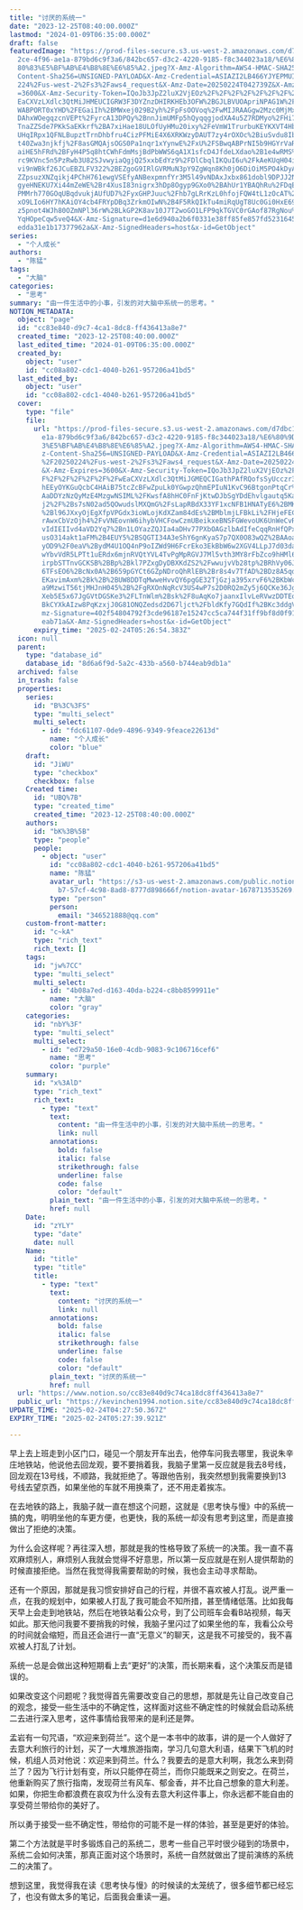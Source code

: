 ```yaml
---
title: "讨厌的系统一"
date: "2023-12-25T08:40:00.000Z"
lastmod: "2024-01-09T06:35:00.000Z"
draft: false
featuredImage: "https://prod-files-secure.s3.us-west-2.amazonaws.com/d7dbc101-8\
  2ce-4f96-ae1a-879bd6c9f3a6/842bc657-d3c2-4220-9185-f8c344023a18/%E6%80%9D%E8%\
  80%83%E5%BF%AB%E4%B8%8E%E6%85%A2.jpeg?X-Amz-Algorithm=AWS4-HMAC-SHA256&X-Amz-\
  Content-Sha256=UNSIGNED-PAYLOAD&X-Amz-Credential=ASIAZI2LB466YJYEPMUI%2F20250\
  224%2Fus-west-2%2Fs3%2Faws4_request&X-Amz-Date=20250224T042739Z&X-Amz-Expires\
  =3600&X-Amz-Security-Token=IQoJb3JpZ2luX2VjEOz%2F%2F%2F%2F%2F%2F%2F%2F%2F%2Fw\
  EaCXVzLXdlc3QtMiJHMEUCIGRW3F3DYZnzDHIRKHEb3OFW%2BGJLBVUOApriNPAG1W%2FjAiEAi2k\
  WABPORT0xYHD%2FEGaiIh%2BMWxej029B2yh%2FpFsOOVoq%2FwMIJRAAGgw2Mzc0MjMxODM4MDUi\
  DAhxWOegqzcnVEPt%2FyrcA13DPQy%2BnnJimUMFp5hQyqqgjodXA4u5Z7RDMyo%2FHi7lO14RUbZ\
  TnaZZSde7PKkSaEKkrf%2BA7xiHae18ULOfUyHMu20ixy%2FeVmW1TrurbuKEYKXVT4HbW1rvYqU9\
  UHqIRpx1QFNLBupztTrnDhbfru4CizPFMiE4X6XRKWzyDAUT7zy4rOXOc%2BiuSvdu8Ib2%2BdK73\
  t40Zwa3njkfj%2F8asGMQAjsOGS0Pa1nqr1xYynwE%2FxU%2FSBwqABPrNI5b9HGYrVaRYvclv98G\
  aiHE5hFRd%2BFyH4P5q8htCWhFdmMsjBdPbWWS6qA1X1sfcD4JfdeLXdao%2B1e4wRMS%2B4NyfBN\
  rc9KVnc5n5PzRwb3U82SJvwyiaQgjQ25xxbEdYz9%2FDlCbqlIKQuI6u%2FkAeKUqH04ijVf0ri0F\
  vi9nWBkf26JCuEBZLFV322%2BEZgoG9IRlGVRMuN3pY9ZgWqn8Kh0jO6DiOiM5PO4kDyAVZJXq7zn\
  ZZpsuzXNZqikj4PChH761ewgVSEfyANBexpmnfYr3M5l49vNDAxJxbx861dobl9DPJJ2NfsrRl6Tc\
  gyeHNEKU7Xi44mZeWE%2Br4XusI83nigrx3hDp8Ogyp9GXo0%2BAhUr1YBAQhRu%2FDqEQXrIB3pt\
  PMMrh770GOqUBqdvukjAUfUD7%2FyxGHPJuuc%2Fhb7gLRrKzL0hfojFQW4tL1zOcAT%2Fmh3KpZc\
  xO9LIo6HY7hKAiOY4cb4FRYpDBq3ZrkmOIwN%2B4F5RkQIkTu4miRqUgT8Uc0Gi0HxE69Ockf76kn\
  z5pnot4WJh80OZmNPl36rW%2BLkGP2K8av10J7T2woGO1LFP9qkTGVC0rGAof87RgNou%2FRvdkll\
  YqHOpeCqw5veQ4&X-Amz-Signature=d1e6d940a2b6f0331e38ff85fe857fd5231645dde66e20\
  edda31e1b17377962a&X-Amz-SignedHeaders=host&x-id=GetObject"
series:
  - "个人成长"
authors:
  - "陈猛"
tags:
  - "大脑"
categories:
  - "思考"
summary: "由一件生活中的小事，引发的对大脑中系统一的思考。"
NOTION_METADATA:
  object: "page"
  id: "cc83e840-d9c7-4ca1-8dc8-ff436413a8e7"
  created_time: "2023-12-25T08:40:00.000Z"
  last_edited_time: "2024-01-09T06:35:00.000Z"
  created_by:
    object: "user"
    id: "cc08a802-cdc1-4040-b261-957206a41bd5"
  last_edited_by:
    object: "user"
    id: "cc08a802-cdc1-4040-b261-957206a41bd5"
  cover:
    type: "file"
    file:
      url: "https://prod-files-secure.s3.us-west-2.amazonaws.com/d7dbc101-82ce-4f96-a\
        e1a-879bd6c9f3a6/842bc657-d3c2-4220-9185-f8c344023a18/%E6%80%9D%E8%80%8\
        3%E5%BF%AB%E4%B8%8E%E6%85%A2.jpeg?X-Amz-Algorithm=AWS4-HMAC-SHA256&X-Am\
        z-Content-Sha256=UNSIGNED-PAYLOAD&X-Amz-Credential=ASIAZI2LB466T5HGJIV3\
        %2F20250224%2Fus-west-2%2Fs3%2Faws4_request&X-Amz-Date=20250224T042654Z\
        &X-Amz-Expires=3600&X-Amz-Security-Token=IQoJb3JpZ2luX2VjEOz%2F%2F%2F%2\
        F%2F%2F%2F%2F%2F%2FwEaCXVzLXdlc3QtMiJGMEQCIGathPAfRQofsSyUcczr3LVCJUfDG\
        hEEyOYKGuQcbC4HAiB75tcZcBFwZpuLk0YGwpzQhmEPIuN1KvC96BtgonPtqCr%2FAwglEA\
        AaDDYzNzQyMzE4MzgwNSIML%2FKwsfA8hHC0FnFjKtwDJbSgYDdEhvlgautq5KaI4b40JRM\
        j2%2F%2Bs7sN02ad5QOwudslMXQmG%2FsLapRBdX33YF1xcNFB1HNATyE6%2BMK0f%2B0AF\
        %2Bl96JXxyOjEgXfpVPGdx3ioWLojKdXZam84dEs%2BMblmjLFBkLi%2FHjeFEC09RMIQi3\
        rAwxCbVzOjh4%2FvVNEovnW6ihybVHCFowCzmUBeikxeBNSFGWevoUK6UnWeCvRJ5G0tQmT\
        vIdIEIIvd4aVD2Yq7%2Bn1LOYazZQJIa4aDHv77PXbOAGzlbAdIfeCqqRnHfQPxYtM%2FUe\
        usO314akt1aFM%2B4EUY5%2BSQGTI34A3eShY6gnKyaS7p7QX0O83wQZ%2BAAoaxXbY0l92\
        yOD9%2F0eaV%2BydM4U1OQ4nP9oIZWd9H6FcrEko3EkBbW6w2XGV4LLpJ7d03daS9%2Fzrd\
        wYbvVdR5LPTt1uERdx6mjnRVQtYVL4TvPgMpRGVJ7Ml5vth3MY8rFbZco9hHMl6SpxJ%2B2\
        irpbSTTnvGCKSB%2BBp%2Bkl7PZxgDyDBXKdZS2%2FwwujvVb28tp%2BRhVy06JUDgee0TG\
        6TFsEO6%2BcNx0A%2B659pGYCt6GZpNDroQhRlEB%2Br8s4v7TfAD%2BDz8A5qdjqYt1CUw\
        EKavimAxm%2Bk%2B%2BUW8DDTqMwweHvvQY6pgGE32TjGzja395xrvF6%2BKbWcaGM0qDcX\
        a9MzwiT56tjMHJnH045%2B%2FgRXOnNqRcV3US4wP7s2D0RQ2mZy5j6QCKe36Jg%2B7PfnZ\
        Xeb5E5x67JgGVtDGSKe3%2FLTnWlm%2Bsk%2F8uAqKo7jaanxIlvLeRVwzDDTEoY%2BJXCm\
        BkCYXkAIzw8PqKzxjJ0G81ONQZedsd2D67ljct%2FbldKfy7GQdIf%2BKc3ddgV35Nh&X-A\
        mz-Signature=402f54804792f3cde96187e15247cc5ca744f31ff9bf8d0f91ef60bc60\
        eab71a&X-Amz-SignedHeaders=host&x-id=GetObject"
      expiry_time: "2025-02-24T05:26:54.383Z"
  icon: null
  parent:
    type: "database_id"
    database_id: "8d6a6f9d-5a2c-433b-a560-b744eab9db1a"
  archived: false
  in_trash: false
  properties:
    series:
      id: "B%3C%3FS"
      type: "multi_select"
      multi_select:
        - id: "fdc61107-0de9-4896-9349-9feace22613d"
          name: "个人成长"
          color: "blue"
    draft:
      id: "JiWU"
      type: "checkbox"
      checkbox: false
    Created time:
      id: "UBQ%7B"
      type: "created_time"
      created_time: "2023-12-25T08:40:00.000Z"
    authors:
      id: "bK%3B%5B"
      type: "people"
      people:
        - object: "user"
          id: "cc08a802-cdc1-4040-b261-957206a41bd5"
          name: "陈猛"
          avatar_url: "https://s3-us-west-2.amazonaws.com/public.notion-static.com/775523\
            b7-57cf-4c98-8ad8-8777d898666f/notion-avatar-1678713535269.png"
          type: "person"
          person:
            email: "346521888@qq.com"
    custom-front-matter:
      id: "c~kA"
      type: "rich_text"
      rich_text: []
    tags:
      id: "jw%7CC"
      type: "multi_select"
      multi_select:
        - id: "4b08a7ed-d163-40da-b224-c8bb8599911e"
          name: "大脑"
          color: "gray"
    categories:
      id: "nbY%3F"
      type: "multi_select"
      multi_select:
        - id: "ed729a50-16e0-4cdb-9083-9c106716cef6"
          name: "思考"
          color: "purple"
    summary:
      id: "x%3AlD"
      type: "rich_text"
      rich_text:
        - type: "text"
          text:
            content: "由一件生活中的小事，引发的对大脑中系统一的思考。"
            link: null
          annotations:
            bold: false
            italic: false
            strikethrough: false
            underline: false
            code: false
            color: "default"
          plain_text: "由一件生活中的小事，引发的对大脑中系统一的思考。"
          href: null
    Date:
      id: "zYLY"
      type: "date"
      date: null
    Name:
      id: "title"
      type: "title"
      title:
        - type: "text"
          text:
            content: "讨厌的系统一"
            link: null
          annotations:
            bold: false
            italic: false
            strikethrough: false
            underline: false
            code: false
            color: "default"
          plain_text: "讨厌的系统一"
          href: null
  url: "https://www.notion.so/cc83e840d9c74ca18dc8ff436413a8e7"
  public_url: "https://kevinchen1994.notion.site/cc83e840d9c74ca18dc8ff436413a8e7"
UPDATE_TIME: "2025-02-24T04:27:50.367Z"
EXPIRY_TIME: "2025-02-24T05:27:39.921Z"

---
```

<link rel="stylesheet" href="https://cdn.jsdelivr.net/npm/katex@0.16.2/dist/katex.min.css" integrity="sha384-bYdxxUwYipFNohQlHt0bjN/LCpueqWz13HufFEV1SUatKs1cm4L6fFgCi1jT643X" crossorigin="anonymous">


早上去上班走到小区门口，碰见一个朋友开车出去，他停车问我去哪里，我说朱辛庄地铁站，他说他去回龙观，要不要捎着我，我脑子里第一反应就是我去8号线，回龙观在13号线，不顺路，我就拒绝了。等跟他告别，我突然想到我需要换到13号线去望京西，如果坐他的车就不用换乘了，还不用走着挨冻。


在去地铁的路上，我脑子就一直在想这个问题，这就是《思考快与慢》中的系统一搞的鬼，明明坐他的车更方便，也更快，我的系统一却没有思考到这里，而是直接做出了拒绝的决策。


为什么会这样呢？再往深入想，那就是我的性格导致了系统一的决策。我一直不喜欢麻烦别人，麻烦别人我就会觉得不好意思，所以第一反应就是在别人提供帮助的时候直接拒绝。当然在我觉得我需要帮助的时候，我也会主动寻求帮助。


还有一个原因，那就是我习惯安排好自己的行程，并很不喜欢被人打乱。说严重一点，在我的规划中，如果被人打乱了我可能会不知所措，甚至情绪低落。比如我每天早上会走到地铁站，然后在地铁站看公众号，到了公司班车会看B站视频，每天如此。那天他问我要不要捎我的时候，我脑子里闪过了如果坐他的车，我看公众号的时间就会缩短，而且还会进行一直“无意义”的聊天，这是我不可接受的，我不喜欢被人打乱了计划。


系统一总是会做出这种短期看上去“更好”的决策，而长期来看，这个决策反而是错误的。


如果改变这个问题呢？我觉得首先需要改变自己的思想，那就是先让自己改变自己的观念，接受一些生活中的不确定性，这样面对这些不确定性的时候就会启动系统二去进行深入思考，这件事情给我带来的是利还是弊。


孟岩有一句咒语，“欢迎来到荷兰”。这个是一本书中的故事，讲的是一个人做好了去意大利旅行的计划，买了一大堆旅游指南，学习几句意大利语，结果下飞机的时候，机组人员对他说：欢迎来到荷兰。什么？我要去的是意大利啊，我怎么来到荷兰了？因为飞行计划有变，所以只能停在荷兰，而你只能既来之则安之。在荷兰，他重新购买了旅行指南，发现荷兰有风车、郁金香，并不比自己想象的意大利差。如果，你把生命都浪费在哀叹为什么没有去意大利这件事上，你永远都不能自由的享受荷兰带给你的美好了。


所以勇于接受一些不确定性，带给你的可能不是一样的体验，甚至是更好的体验。


第二个方法就是平时多锻炼自己的系统二，思考一些自己平时很少碰到的场景中，系统二会如何决策，那真正面对这个场景时，系统一自然就做出了提前演练的系统二的决策了。


想到这里，我觉得我在读《思考快与慢》的时候读的太笼统了，很多细节都已经忘了，也没有做太多的笔记，后面我会重读一遍。

